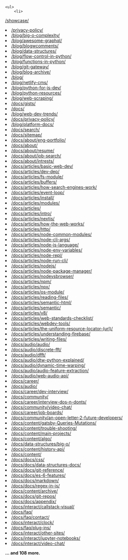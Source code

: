     <ul>
        <li>
<a href="https://stackbit-clone.netlify.app/showcase/">/showcase/</a>
</li>
        <li>
<a href="https://stackbit-clone.netlify.app/privacy-policy/">/privacy-policy/</a>
</li>
        <li>
<a href="https://stackbit-clone.netlify.app/blog/big-o-complexity/">/blog/big-o-complexity/</a>
</li>
        <li>
<a href="https://stackbit-clone.netlify.app/blog/awesome-graphql/">/blog/awesome-graphql/</a>
</li>
        <li>
<a href="https://stackbit-clone.netlify.app/blog/blogwcomments/">/blog/blogwcomments/</a>
</li>
        <li>
<a href="https://stackbit-clone.netlify.app/blog/data-structures/">/blog/data-structures/</a>
</li>
        <li>
<a href="https://stackbit-clone.netlify.app/blog/flow-control-in-python/">/blog/flow-control-in-python/</a>
        </li>
        <li>
<a href="https://stackbit-clone.netlify.app/blog/functions-in-python/">/blog/functions-in-python/</a>
</li>
        <li>
<a href="https://stackbit-clone.netlify.app/blog/git-gateway/">/blog/git-gateway/</a>
</li>
        <li>
<a href="https://stackbit-clone.netlify.app/blog/blog-archive/">/blog/blog-archive/</a>
</li>
        <li>
<a href="https://stackbit-clone.netlify.app/blog/">/blog/</a>
</li>
        <li>
<a href="https://stackbit-clone.netlify.app/blog/netlify-cms/">/blog/netlify-cms/</a>
</li>
        <li>
<a href="https://stackbit-clone.netlify.app/blog/python-for-js-dev/">/blog/python-for-js-dev/</a>
</li>
        <li>
<a href="https://stackbit-clone.netlify.app/blog/python-resources/">/blog/python-resources/</a>
</li>
        <li>
<a href="https://stackbit-clone.netlify.app/blog/web-scraping/">/blog/web-scraping/</a>
</li>
        <li>
<a href="https://stackbit-clone.netlify.app/docs/gists/">/docs/gists/</a>
</li>
        <li>
<a href="https://stackbit-clone.netlify.app/docs/">/docs/</a>
</li>
        <li>
<a href="https://stackbit-clone.netlify.app/blog/web-dev-trends/">/blog/web-dev-trends/</a>
</li>
        <li>
<a href="https://stackbit-clone.netlify.app/docs/privacy-policy/">/docs/privacy-policy/</a>
</li>
        <li>
<a href="https://stackbit-clone.netlify.app/blog/platform-docs/">/blog/platform-docs/</a>
</li>
        <li>
<a href="https://stackbit-clone.netlify.app/docs/search/">/docs/search/</a>
</li>
        <li>
<a href="https://stackbit-clone.netlify.app/docs/sitemap/">/docs/sitemap/</a>
</li>
        <li>
<a href="https://stackbit-clone.netlify.app/docs/about/eng-portfolio/">/docs/about/eng-portfolio/</a>
</li>
        <li>
<a href="https://stackbit-clone.netlify.app/docs/about/">/docs/about/</a>
</li>
        <li>
<a href="https://stackbit-clone.netlify.app/docs/about/resume/">/docs/about/resume/</a>
</li>
        <li>
<a href="https://stackbit-clone.netlify.app/docs/about/job-search/">/docs/about/job-search/</a>
</li>
        <li>
<a href="https://stackbit-clone.netlify.app/docs/about/intrests/">/docs/about/intrests/</a>
</li>
        <li>
<a href="https://stackbit-clone.netlify.app/docs/articles/basic-web-dev/">/docs/articles/basic-web-dev/</a>
        </li>
        <li>
<a href="https://stackbit-clone.netlify.app/docs/articles/dev-dep/">/docs/articles/dev-dep/</a>
</li>
        <li>
<a href="https://stackbit-clone.netlify.app/docs/articles/fs-module/">/docs/articles/fs-module/</a>
</li>
        <li>
<a href="https://stackbit-clone.netlify.app/docs/articles/buffers/">/docs/articles/buffers/</a>
</li>
        <li>
<a
                href="https://stackbit-clone.netlify.app/docs/articles/how-search-engines-work/">/docs/articles/how-search-engines-work/</a>
        </li>
        <li>
<a href="https://stackbit-clone.netlify.app/docs/articles/event-loop/">/docs/articles/event-loop/</a>
</li>
        <li>
<a href="https://stackbit-clone.netlify.app/docs/articles/install/">/docs/articles/install/</a>
</li>
        <li>
<a href="https://stackbit-clone.netlify.app/docs/articles/modules/">/docs/articles/modules/</a>
</li>
        <li>
<a href="https://stackbit-clone.netlify.app/docs/articles/">/docs/articles/</a>
</li>
        <li>
<a href="https://stackbit-clone.netlify.app/docs/articles/intro/">/docs/articles/intro/</a>
</li>
        <li>
<a href="https://stackbit-clone.netlify.app/docs/articles/nextjs/">/docs/articles/nextjs/</a>
</li>
        <li>
<a
                href="https://stackbit-clone.netlify.app/docs/articles/how-the-web-works/">/docs/articles/how-the-web-works/</a>
        </li>
        <li>
<a href="https://stackbit-clone.netlify.app/docs/articles/http/">/docs/articles/http/</a>
</li>
        <li>
<a
                href="https://stackbit-clone.netlify.app/docs/articles/node-common-modules/">/docs/articles/node-common-modules/</a>
        </li>
        <li>
<a href="https://stackbit-clone.netlify.app/docs/articles/node-cli-args/">/docs/articles/node-cli-args/</a>
        </li>
        <li>
<a
                href="https://stackbit-clone.netlify.app/docs/articles/node-js-language/">/docs/articles/node-js-language/</a>
        </li>
        <li>
<a
                href="https://stackbit-clone.netlify.app/docs/articles/node-env-variables/">/docs/articles/node-env-variables/</a>
        </li>
        <li>
<a href="https://stackbit-clone.netlify.app/docs/articles/node-repl/">/docs/articles/node-repl/</a>
</li>
        <li>
<a href="https://stackbit-clone.netlify.app/docs/articles/node-run-cli/">/docs/articles/node-run-cli/</a>
</li>
        <li>
<a href="https://stackbit-clone.netlify.app/docs/articles/nodejs/">/docs/articles/nodejs/</a>
</li>
        <li>
<a
                href="https://stackbit-clone.netlify.app/docs/articles/node-package-manager/">/docs/articles/node-package-manager/</a>
        </li>
        <li>
<a href="https://stackbit-clone.netlify.app/docs/articles/nodevsbrowser/">/docs/articles/nodevsbrowser/</a>
        </li>
        <li>
<a href="https://stackbit-clone.netlify.app/docs/articles/npm/">/docs/articles/npm/</a>
</li>
        <li>
<a href="https://stackbit-clone.netlify.app/docs/articles/npx/">/docs/articles/npx/</a>
</li>
        <li>
<a href="https://stackbit-clone.netlify.app/docs/articles/os-module/">/docs/articles/os-module/</a>
</li>
        <li>
<a href="https://stackbit-clone.netlify.app/docs/articles/reading-files/">/docs/articles/reading-files/</a>
        </li>
        <li>
<a href="https://stackbit-clone.netlify.app/docs/articles/semantic-html/">/docs/articles/semantic-html/</a>
        </li>
        <li>
<a href="https://stackbit-clone.netlify.app/docs/articles/semantic/">/docs/articles/semantic/</a>
</li>
        <li>
<a href="https://stackbit-clone.netlify.app/docs/articles/v8/">/docs/articles/v8/</a>
</li>
        <li>
<a
                href="https://stackbit-clone.netlify.app/docs/articles/web-standards-checklist/">/docs/articles/web-standards-checklist/</a>
        </li>
        <li>
<a href="https://stackbit-clone.netlify.app/docs/articles/webdev-tools/">/docs/articles/webdev-tools/</a>
</li>
        <li>
<a
                href="https://stackbit-clone.netlify.app/docs/articles/the-uniform-resource-locator-(url)/">/docs/articles/the-uniform-resource-locator-(url)/</a>
        </li>
        <li>
<a
                href="https://stackbit-clone.netlify.app/docs/articles/understanding-firebase/">/docs/articles/understanding-firebase/</a>
        </li>
        <li>
<a href="https://stackbit-clone.netlify.app/docs/articles/writing-files/">/docs/articles/writing-files/</a>
        </li>
        <li>
<a href="https://stackbit-clone.netlify.app/docs/audio/audio/">/docs/audio/audio/</a>
</li>
        <li>
<a href="https://stackbit-clone.netlify.app/docs/audio/discrete-fft/">/docs/audio/discrete-fft/</a>
</li>
        <li>
<a href="https://stackbit-clone.netlify.app/docs/audio/dfft/">/docs/audio/dfft/</a>
</li>
        <li>
<a
                href="https://stackbit-clone.netlify.app/docs/audio/dtw-python-explained/">/docs/audio/dtw-python-explained/</a>
        </li>
        <li>
<a
                href="https://stackbit-clone.netlify.app/docs/audio/dynamic-time-warping/">/docs/audio/dynamic-time-warping/</a>
        </li>
        <li>
<a
                href="https://stackbit-clone.netlify.app/docs/audio/audio-feature-extraction/">/docs/audio/audio-feature-extraction/</a>
        </li>
        <li>
<a href="https://stackbit-clone.netlify.app/docs/audio/web-audio-api/">/docs/audio/web-audio-api/</a>
</li>
        <li>
<a href="https://stackbit-clone.netlify.app/docs/career/">/docs/career/</a>
</li>
        <li>
<a href="https://stackbit-clone.netlify.app/docs/audio/">/docs/audio/</a>
</li>
        <li>
<a href="https://stackbit-clone.netlify.app/docs/career/dev-interview/">/docs/career/dev-interview/</a>
</li>
        <li>
<a href="https://stackbit-clone.netlify.app/docs/community/">/docs/community/</a>
</li>
        <li>
<a
                href="https://stackbit-clone.netlify.app/docs/career/interview-dos-n-donts/">/docs/career/interview-dos-n-donts/</a>
        </li>
        <li>
<a href="https://stackbit-clone.netlify.app/docs/community/video-chat/">/docs/community/video-chat/</a>
</li>
        <li>
<a href="https://stackbit-clone.netlify.app/docs/career/job-boards/">/docs/career/job-boards/</a>
</li>
        <li>
<a
                href="https://stackbit-clone.netlify.app/docs/community/an-open-letter-2-future-developers/">/docs/community/an-open-letter-2-future-developers/</a>
        </li>
        <li>
<a
                href="https://stackbit-clone.netlify.app/docs/content/gatsby-Queries-Mutations/">/docs/content/gatsby-Queries-Mutations/</a>
        </li>
        <li>
<a href="https://stackbit-clone.netlify.app/docs/content/trouble-shooting/">/docs/content/trouble-shooting/</a>
        </li>
        <li>
<a href="https://stackbit-clone.netlify.app/docs/content/main-projects/">/docs/content/main-projects/</a>
</li>
        <li>
<a href="https://stackbit-clone.netlify.app/docs/content/algo/">/docs/content/algo/</a>
</li>
        <li>
<a href="https://stackbit-clone.netlify.app/docs/data-structures/big-o/">/docs/data-structures/big-o/</a>
</li>
        <li>
<a href="https://stackbit-clone.netlify.app/docs/content/history-api/">/docs/content/history-api/</a>
</li>
        <li>
<a href="https://stackbit-clone.netlify.app/docs/content/">/docs/content/</a>
</li>
        <li>
<a href="https://stackbit-clone.netlify.app/docs/docs/css/">/docs/docs/css/</a>
</li>
        <li>
<a
                href="https://stackbit-clone.netlify.app/docs/docs/data-structures-docs/">/docs/docs/data-structures-docs/</a>
        </li>
        <li>
<a href="https://stackbit-clone.netlify.app/docs/docs/git-reference/">/docs/docs/git-reference/</a>
</li>
        <li>
<a href="https://stackbit-clone.netlify.app/docs/docs/es-6-features/">/docs/docs/es-6-features/</a>
</li>
        <li>
<a href="https://stackbit-clone.netlify.app/docs/docs/markdown/">/docs/docs/markdown/</a>
</li>
        <li>
<a href="https://stackbit-clone.netlify.app/docs/docs/regex-in-js/">/docs/docs/regex-in-js/</a>
</li>
        <li>
<a href="https://stackbit-clone.netlify.app/docs/content/archive/">/docs/content/archive/</a>
</li>
        <li>
<a href="https://stackbit-clone.netlify.app/docs/docs/git-repos/">/docs/docs/git-repos/</a>
</li>
        <li>
<a href="https://stackbit-clone.netlify.app/docs/docs/appendix/">/docs/docs/appendix/</a>
</li>
        <li>
<a
                href="https://stackbit-clone.netlify.app/docs/interact/callstack-visual/">/docs/interact/callstack-visual/</a>
        </li>
        <li>
<a href="https://stackbit-clone.netlify.app/docs/faq/">/docs/faq/</a>
</li>
        <li>
<a href="https://stackbit-clone.netlify.app/docs/faq/contact/">/docs/faq/contact/</a>
</li>
        <li>
<a href="https://stackbit-clone.netlify.app/docs/interact/clock/">/docs/interact/clock/</a>
</li>
        <li>
<a href="https://stackbit-clone.netlify.app/docs/faq/plug-ins/">/docs/faq/plug-ins/</a>
</li>
        <li>
<a href="https://stackbit-clone.netlify.app/docs/interact/other-sites/">/docs/interact/other-sites/</a>
</li>
        <li>
<a
                href="https://stackbit-clone.netlify.app/docs/interact/jupyter-notebooks/">/docs/interact/jupyter-notebooks/</a>
        </li>
        <li>
<a href="https://stackbit-clone.netlify.app/docs/interact/video-chat/">/docs/interact/video-chat/</a>
</li>
        <p style="font-weight: bold;">... and 108 more.</p>
    </ul>
